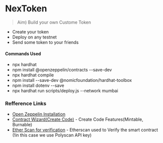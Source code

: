 # NexToken

> Aim) Build your own Custome Token 
- Create your token
- Deploy on any testnet
- Send some token to your friends

#### Commands Used

 - npx hardhat
 - npm install @openzeppelin/contracts --save-dev
 - npx hardhat compile
 - npm install --save-dev @nomicfoundation/hardhat-toolbox
 - npm install dotenv --save
 - npx hardhat run scripts/deploy.js --network mumbai

### Refference Links

- [Open Zeppelin Installation](https://docs.openzeppelin.com/contracts/4.x/) 
- [Contract Wizard(Create Code)](https://docs.openzeppelin.com/contracts/4.x/wizard) - Create Code Features(Mintable, Burnable)
- [Ether Scan for verification](https://hardhat.org/hardhat-runner/plugins/nomiclabs-hardhat-etherscan) - Etherscan used to Verify the smart contract (!in this case we use Polyscan API key)